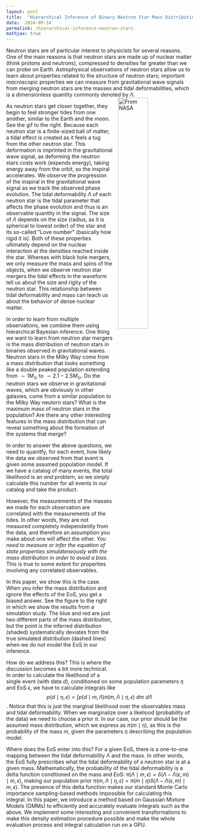 ```yaml
---
layout: post
title:  "Hierarchical Inference of Binary Neutron Star Mass Distribution and Equation of State with Gravitational Waves"
date:  2024-09-14
permalink: /hierarchical-inference-neutron-stars
mathjax: true
---
```


Neutron stars are of particular interest to physicists for several reasons. One of the main reasons is that neutron stars are made up of nuclear matter (think protons and neutrons), compressed to densities far greater than we can probe on Earth. Astrophysical observations of neutron stars allow us to learn about properties related to the structure of neutron stars; important *macro*scopic properties we can measure from gravitational wave signals from merging neutron stars are the masses and tidal deformabilities, which is a dimensionless quantity commonly denoted by $\Lambda$. 
<img src="https://science.nasa.gov/wp-content/uploads/2023/08/gravity-and-bulges.gif" alt="From NASA" style="float: right; width: 40%; margin-left: 15px;">

As neutron stars get closer together, they begin to feel stronger tides from one another, similar to the Earth and the moon. See the gif to the right. Because each neutron star is a finite-sized ball of matter, a tidal effect is created as it feels a tug from the other neutron star. This deformation is imprinted in the gravitational wave signal, as deforming the neutron stars costs work (expends energy), taking energy away from the orbit, so the inspiral accelerates. We observe the progression of the inspiral in the gravitational wave signal as we track the observed phase evolution. The tidal deformability $\Lambda$ of each neutron star is the tidal parameter that affects the phase evolution and thus is an observable quantity in the signal. The size of $\Lambda$ depends on the size (radius, as it is spherical to lowest order) of the star and its so-called "Love number" (basically how rigid it is). Both of these properties ultimately depend on the nuclear interaction at the densities reached inside the star. Whereas with black hole mergers, we only measure the mass and spins of the objects, when we observe neutron star mergers the tidal effects in the waveform tell us about the size and rigity of the neutron star. This relationship between tidal deformability and mass can teach us about the behavior of dense nuclear matter.

In order to learn from multiple observations, we combine them using hierarchical Bayesian inference. One thing we want to learn from neutron star mergers is the mass distribution of neutron stars in binaries observed in gravitational waves. Neutron stars in the Milky Way come from a mass distribution that looks something like a double peaked population extending from $\sim 1 M_\odot$ to $\sim 2.1-2.5 M_\odot$. Do the neutron stars we observe in gravitational waves, which are obviously in other galaxies, come from a similar population to the Milky Way neutorn stars? What is the maximum mass of neutron stars in the population? Are there any other interesting features in the mass distribution that can reveal something about the formation of the systems that merge?

In order to answer the above questions, we need to quanitfy, for each event, how likely the data we observed from that event is given some assumed population model. If we have a catalog of many events, the total likelihood is an *and* problem, so we simply calculate this number for all events in our catalog and take the product. 

However, the measurements of the masses we made for each observation are correlated with the measurements of the tides. In other words, they are not measured completely independently from the data, and therefore an assumption you make about one will affect the other. *You need to measure or infer the equation of state properties simulateneously with the mass distribution in order to avoid a bias*. This is true to some extent for properties involving any correlated observables.

In this paper, we show this is the case. When you infer the mass distribution and ignore the effects of the EoS, you get a biased answer. See the figure to the right in which we show the results from a simulation study. The blue and red are just two different parts of the mass distribution, but the point is the inferred distribution (shaded) systematically deviates from the true simulated distribution (dashed lines) when we do not model the EoS in our inference.

How do we address this? This is where the discussion becomes a bit more technical. In order to calculate the likelihood of a single event (with data $d$), conditioned on some population parameters $\eta$ and EoS $\epsilon$, we have to calculate integrals like $$p(d \mid \eta, \epsilon) = \int p(d \mid m, \Lambda) \pi(m, \Lambda \mid \eta, \epsilon) \ dm \ d\Lambda$$.
Notice that this is just the marginal likelihood over the observables mass and tidal deformability. When we marginalize over a likeliood (probability of the data) we need to choose a prior $\pi$. In our case, our prior should be the assumed mass distribution, which we express as $\pi(m \mid \eta)$, as this is the probability of the mass $m$, given the parameters $\eta$ describing the population model.

Where does the EoS enter into this? For a given EoS, there is a one-to-one mapping between the tidal deformability $\Lambda$ and the mass. In other words, the EoS fully prescribes what the tidal deformability of a neutron star is at a given mass. Mathematically, the probability of the tidal deformability is a delta function conditioned on the mass and EoS: $\pi(\Lambda \mid m, \epsilon) = \delta (\Lambda - \Lambda(\epsilon, m) \mid m, \epsilon)$, making our population prior $\pi(m, \Lambda \mid \eta, \epsilon) = \pi(m \mid \eta) \delta (\Lambda - \Lambda(\epsilon, m) \mid m, \epsilon)$. The presence of this delta function makes our standard Monte Carlo importance sampling-based methods impossible for calculating this integral. In this paper, we introduce a method based on Gaussian Mixture Models (GMMs) to efficiently and accurately evaluate integrals such as the above. We implement some interesting and convenient transformations to make this density estimation procedure possible and make the whole evaluation process and integral calculation run on a GPU.